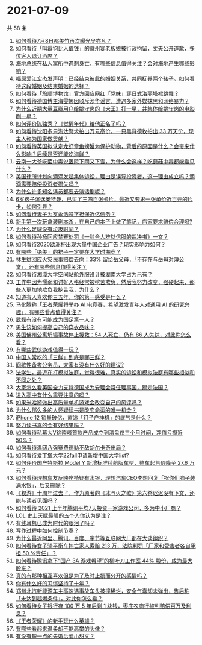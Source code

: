 # 2021-07-09

共 58 条

<!-- BEGIN -->
<!-- 最后更新时间 Fri Jul 09 2021 04:01:51 GMT+0800 (China Standard Time) -->

1. [如何看待7月8日都美竹再次曝光吴亦凡？](https://www.zhihu.com/question/470964638)
2. [如何看待「叫嚣狗比人值钱」的徽州宴老板娘被行政拘留，丈夫公开道歉，多位客人退订酒席？](https://www.zhihu.com/question/470671135)
3. [海地总统在私人寓所中遇刺身亡，有哪些信息值得关注？会对海地产生哪些影响？](https://www.zhihu.com/question/470711943)
4. [福原爱江宏杰发声明：已经结束彼此的婚姻关系，共同抚养两个孩子。如何看待这段婚姻及结束婚姻的选择？](https://www.zhihu.com/question/470949555)
5. [如何看待「旅顺博物馆」官方回应网红「党妹」穿日式洛丽塔裙跳舞？](https://www.zhihu.com/question/470365349)
6. [如何看待德国博主海雯娜因驳斥涉华谣言，遭遇多家外媒抹黑和网络暴力？](https://www.zhihu.com/question/470651162)
7. [为什么近期大量豆瓣用户给姚守岗的《犬王》打一星，并集体给姚守岗的电影刷一星？](https://www.zhihu.com/question/470166955)
8. [如何评价陈独秀？《觉醒年代》给他正名了吗？](https://www.zhihu.com/question/464396867)
9. [如何看待沈阳多只淘汰警犬拍出万元高价，一只黑背德牧拍出 33
   万天价，现主人称为国家做贡献？](https://www.zhihu.com/question/470744876)
10. [如何看待英国拟认定龙虾章鱼螃蟹为保护动物，背后的原因是什么？会带来什么影响？后续是否还能吃海鲜？](https://www.zhihu.com/question/470831254)
11. [云南一大爷吃菌中毒说医院下雨又下雪，为什么会这样？吃蘑菇中毒都能看见什么？](https://www.zhihu.com/question/468729753)
12. [美国律所计划向滴滴发起集体诉讼，理由是误导投资者，这一理由成立吗？滴滴需要赔偿投资者损失吗？](https://www.zhihu.com/question/470474222)
13. [为什么许多知名演员都要去演话剧呢？](https://www.zhihu.com/question/306573807)
14. [6岁孩子沉迷奥特曼，已买了三四百张卡片，最近又要求一张单价近百元的片卡，如何引导？](https://www.zhihu.com/question/470324621)
15. [如何看待妻子为罗永浩签字担保近亿债务？](https://www.zhihu.com/question/470416301)
16. [新手第一次玩盒装剧本杀，在自己的本子上做了笔记，店家要求赔偿合理吗?](https://www.zhihu.com/question/470003546)
17. [为什么足球没有垃圾时间？](https://www.zhihu.com/question/469925636)
18. [如何看待孙杨回应禁赛处罚《一封令人难以信服的裁决书》一文？](https://www.zhihu.com/question/470784413)
19. [如何看待2020欧洲杯出现大量中国企业广告？现实影响力如何？](https://www.zhihu.com/question/470706106)
20. [有哪些「绝美」的裙子一定要在大学时期穿？](https://www.zhihu.com/question/467045821)
21. [林生斌回应火灾民事赔偿去向：33%
    留给岳父母，「不存在与岳母对簿公堂」，还有哪些信息值得关注？](https://www.zhihu.com/question/470947046)
22. [如何看待湘潭大学空间站舱外服设计被湖南大学占为己有？](https://www.zhihu.com/question/470753814)
23. [工作中因为懦弱和讨好人格经常被挖苦欺负，然后我努力改变，强硬起来，那些人更加地欺负我挖苦我，为什么？](https://www.zhihu.com/question/465601275)
24. [知道有人喜欢你三五年，你的第一感受是什么？](https://www.zhihu.com/question/470307831)
25. [马化腾称「王者荣耀将举办 AI 电竞赛，希望激发青年人对通用 AI
    的研究兴趣」，有哪些看点值得关注？](https://www.zhihu.com/question/470876217)
26. [武磊有没有可能成为国足第一人？](https://www.zhihu.com/question/468428816)
27. [男生该如何提高自己的穿衣品味？](https://www.zhihu.com/question/316772639)
28. [美国佛州公寓坍塌事故停止搜救：54 人死亡，仍有 86
    人失踪，对此你怎么看？](https://www.zhihu.com/question/470820913)
29. [有哪些武侠游戏值得一玩？](https://www.zhihu.com/question/33335885)
30. [中国人常吃的「三鲜」到底是哪三鲜？](https://www.zhihu.com/question/22874325)
31. [间歇性备考公务员，大家有没有什么好的建议?](https://www.zhihu.com/question/469998559)
32. [法学生，最近在打模拟法庭，觉得很难，真实的诉讼和模拟法庭有哪些相似和不同之处？](https://www.zhihu.com/question/460885189)
33. [大家怎么看英国全力支持德国成为安理会常任理事国，踢走法国？](https://www.zhihu.com/question/469971208)
34. [进入高中有什么需要注意的吗？](https://www.zhihu.com/question/470215566)
35. [如果米哈游做出高质量单机游戏会改变自己的风评吗？](https://www.zhihu.com/question/470139464)
36. [为什么那么多的人怀疑读书是改变命运的唯一机会？](https://www.zhihu.com/question/464248567)
37. [iPhone 12 销量破亿，直追「钉子户神机」的底气是什么？](https://www.zhihu.com/question/469976462)
38. [努力读书真的会有好结果吗？](https://www.zhihu.com/question/464438743)
39. [如何看待私募大V徐晓峰首款产品成立到清盘仅三个月时间，净值亏损近
    50%？](https://www.zhihu.com/question/470665476)
40. [如何看待温网八强赛费德勒不敌胡尔卡奇出局？](https://www.zhihu.com/question/470785647)
41. [如何看待爱丁堡大学22fall申请新增中国大学list?](https://www.zhihu.com/question/470776808)
42. [如何评价国产特斯拉 Model Y 新增标准续航版车型，整车起售价降至 27.6
    万元？](https://www.zhihu.com/question/470843237)
43. [如何看待理想车友反映座椅疑有水银，理想汽车CEO李想回复「祝你们脑子装满水银」，后又删除？](https://www.zhihu.com/question/470245809)
44. [《权游》十周年过去了，作为原著的《冰与火之歌》第六卷迟迟没有下文，还能与读者见面吗？](https://www.zhihu.com/question/460647766)
45. [如何看待 2021
    上半年腾讯平均7天投资一家游戏公司，多为中小厂商？](https://www.zhihu.com/question/470225729)
46. [LOL 史上天赋最强的五个人你认为是谁？](https://www.zhihu.com/question/468616877)
47. [有线耳机已成为时代的眼泪了吗？](https://www.zhihu.com/question/469440223)
48. [写作过程中如何控制节奏？](https://www.zhihu.com/question/22576459)
49. [为什么最近阿里、腾讯、百度、字节等互联网大厂都在大谈组织？](https://www.zhihu.com/question/470739484)
50. [如何看待女子骑平衡车摔亡家人索赔 213 万，法院判罚「厂家和受害者各自承担 50
    %责任」？](https://www.zhihu.com/question/470594828)
51. [如何看待腾讯拿下“国产 3A 游戏希望”的柳叶刀工作室 44%
    股份，成为最大股东？](https://www.zhihu.com/question/470251383)
52. [真的有那种相互喜欢但是为了及时止损而分开的感情吗？](https://www.zhihu.com/question/423434356)
53. [你有什么好的习惯坚持了十年？](https://www.zhihu.com/question/453783511)
54. [郑州北汽新能源车主高速遇事故车头被撞稀烂，安全气囊却未弹出，售后称「未达到起爆条件」，对此你怎么看？](https://www.zhihu.com/question/470624036)
55. [如何看待女子银行存 100 万 5 年后剩 1
    块钱，枣庄农商行被判赔偿百万及利息？](https://www.zhihu.com/question/470516692)
56. [《王者荣耀》的新手玩什么英雄？](https://www.zhihu.com/question/465554551)
57. [有哪些看起来温柔却不能高攀的头像？](https://www.zhihu.com/question/437369852)
58. [有没有短一点的先婚后爱小甜文？](https://www.zhihu.com/question/425137776)

<!-- END -->
